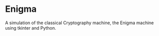 # Enigma
A simulation of the classical Cryptography machine, the Enigma machine using tkinter and Python.
